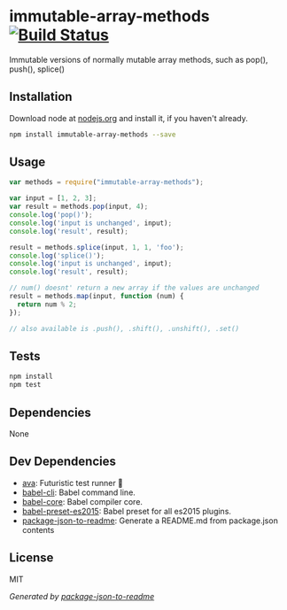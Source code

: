 # immutable-array-methods [![Build Status](https://travis-ci.org/micnews/immutable-array-methods.png?branch=master)](https://travis-ci.org/micnews/immutable-array-methods)

Immutable versions of normally mutable array methods, such as pop(), push(), splice()

## Installation

Download node at [nodejs.org](http://nodejs.org) and install it, if you haven't already.

```sh
npm install immutable-array-methods --save
```

## Usage

```js
var methods = require("immutable-array-methods");

var input = [1, 2, 3];
var result = methods.pop(input, 4);
console.log('pop()');
console.log('input is unchanged', input);
console.log('result', result);

result = methods.splice(input, 1, 1, 'foo');
console.log('splice()');
console.log('input is unchanged', input);
console.log('result', result);

// num() doesnt' return a new array if the values are unchanged
result = methods.map(input, function (num) {
  return num % 2;
});

// also available is .push(), .shift(), .unshift(), .set()

```

## Tests

```sh
npm install
npm test
```

## Dependencies

None

## Dev Dependencies

- [ava](https://github.com/sindresorhus/ava): Futuristic test runner 🚀
- [babel-cli](https://github.com/babel/babel/tree/master/packages): Babel command line.
- [babel-core](https://github.com/babel/babel/tree/master/packages): Babel compiler core.
- [babel-preset-es2015](https://github.com/babel/babel/tree/master/packages): Babel preset for all es2015 plugins.
- [package-json-to-readme](https://github.com/zeke/package-json-to-readme): Generate a README.md from package.json contents


## License

MIT

_Generated by [package-json-to-readme](https://github.com/zeke/package-json-to-readme)_
